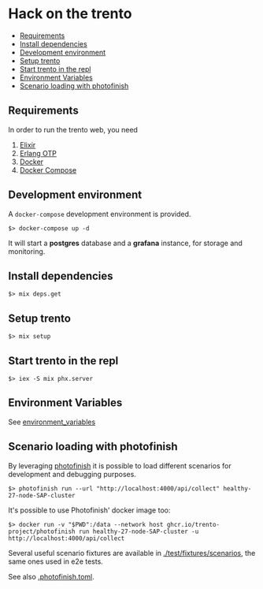 # Hack on the trento

- [Requirements](#requirements)
- [Install dependencies](#install-dependencies)
- [Development environment](#development-environment)
- [Setup trento](#setup-trento)
- [Start trento in the repl](#start-trento-in-the-repl)
- [Environment Variables](#environment-variables)
- [Scenario loading with photofinish](#scenario-loading-with-photofinish)

## Requirements

In order to run the trento web, you need

1. [Elixir](https://elixir-lang.org/)
2. [Erlang OTP](https://www.erlang.org/)
3. [Docker](https://docs.docker.com/get-docker/)
4. [Docker Compose](https://docs.docker.com/compose/install/)

## Development environment

A `docker-compose` development environment is provided.

```
$> docker-compose up -d
```

It will start a **postgres** database and a **grafana** instance, for storage and monitoring.
## Install dependencies

```
$> mix deps.get
```

## Setup trento

```
$> mix setup
```

## Start trento in the repl

```
$> iex -S mix phx.server
```

## Environment Variables

See [environment_variables](./environment_variables.md)


## Scenario loading with photofinish

By leveraging [photofinish](https://github.com/trento-project/photofinish) it is possible to load different scenarios for development and debugging purposes.

```
$> photofinish run --url "http://localhost:4000/api/collect" healthy-27-node-SAP-cluster
```
It's possible to use Photofinish' docker image too:

```
$> docker run -v "$PWD":/data --network host ghcr.io/trento-project/photofinish run healthy-27-node-SAP-cluster -u http://localhost:4000/api/collect
```

Several useful scenario fixtures are available in [./test/fixtures/scenarios](../../test/fixtures/scenarios/), the same ones used in e2e tests.

See also [.photofinish.toml](../../.photofinish.toml).
